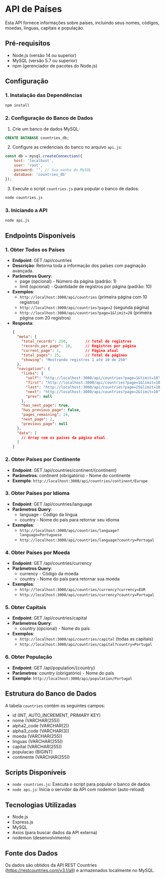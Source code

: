 # API de Países

Esta API fornece informações sobre países, incluindo seus nomes, códigos, moedas, línguas, capitais e população.

## Pré-requisitos
- Node.js (versão 14 ou superior)
- MySQL (versão 5.7 ou superior)
- npm (gerenciador de pacotes do Node.js)

## Configuração

### 1. Instalação das Dependências
```bash
npm install
```

### 2. Configuração do Banco de Dados
1. Crie um banco de dados MySQL:
```sql
CREATE DATABASE countries_db;
```

2. Configure as credenciais do banco no arquivo `api.js`:
```javascript
const db = mysql.createConnection({
    host: 'localhost',
    user: 'root',
    password: '', // Sua senha do MySQL
    database: 'countries_db'
});
```

3. Execute o script `countries.js` para popular o banco de dados:
```bash
node countries.js
```

### 3. Iniciando a API
```bash
node api.js
```

## Endpoints Disponíveis

### 1. Obter Todos os Países
- **Endpoint**: GET /api/countries
- **Descrição**: Retorna toda a informação dos países com paginação avançada.
- **Parâmetros Query**:
  - page (opcional) - Número da página (padrão: 1)
  - limit (opcional) - Quantidade de registros por página (padrão: 10)
- **Exemplos**: 
  - `http://localhost:3000/api/countries` (primeira página com 10 registros)
  - `http://localhost:3000/api/countries?page=2` (segunda página)
  - `http://localhost:3000/api/countries?page=1&limit=20` (primeira página com 20 registros)
- **Resposta**:
  ```json
  {
    "meta": {
      "total_records": 250,        // Total de registros
      "records_per_page": 10,      // Registros por página
      "current_page": 1,           // Página atual
      "total_pages": 25,           // Total de páginas
      "showing": "Mostrando registros 1 até 10 de 250"
    },
    "navigation": {
      "links": {
        "self": "http://localhost:3000/api/countries?page=1&limit=10",
        "first": "http://localhost:3000/api/countries?page=1&limit=10",
        "last": "http://localhost:3000/api/countries?page=25&limit=10",
        "next": "http://localhost:3000/api/countries?page=2&limit=10",
        "prev": null
      },
      "has_next_page": true,
      "has_previous_page": false,
      "pages_remaining": 24,
      "next_page": 2,
      "previous_page": null
    },
    "data": [
      // Array com os países da página atual
    ]
  }
  ```

### 2. Obter Países por Continente
- **Endpoint**: GET /api/countries/continent/{continent}
- **Parâmetros**: continent (obrigatório) - Nome do continente
- **Exemplo**: `http://localhost:3000/api/countries/continent/Europe`

### 3. Obter Países por Idioma
- **Endpoint**: GET /api/countries/language
- **Parâmetros Query**:
  - language - Código da língua
  - country - Nome do país para retornar seu idioma
- **Exemplos**: 
  - `http://localhost:3000/api/countries/language?language=Portuguese`
  - `http://localhost:3000/api/countries/language?country=Portugal`

### 4. Obter Países por Moeda
- **Endpoint**: GET /api/countries/currency
- **Parâmetros Query**:
  - currency - Código da moeda
  - country - Nome do país para retornar sua moeda
- **Exemplos**:
  - `http://localhost:3000/api/countries/currency?currency=EUR`
  - `http://localhost:3000/api/countries/currency?country=Portugal`

### 5. Obter Capitais
- **Endpoint**: GET /api/countries/capital
- **Parâmetros Query**:
  - country (opcional) - Nome do país
- **Exemplos**:
  - `http://localhost:3000/api/countries/capital` (todas as capitais)
  - `http://localhost:3000/api/countries/capital?country=Portugal`

### 6. Obter População
- **Endpoint**: GET /api/population/{country}
- **Parâmetros**: country (obrigatório) - Nome do país
- **Exemplo**: `http://localhost:3000/api/population/Portugal`

## Estrutura do Banco de Dados

A tabela `countries` contém os seguintes campos:
- id (INT, AUTO_INCREMENT, PRIMARY KEY)
- nome (VARCHAR(255))
- alpha2_code (VARCHAR(2))
- alpha3_code (VARCHAR(3))
- moeda (VARCHAR(255))
- linguas (VARCHAR(255))
- capital (VARCHAR(255))
- populacao (BIGINT)
- continente (VARCHAR(255))

## Scripts Disponíveis
- `node countries.js`: Executa o script para popular o banco de dados
- `node api.js`: Inicia o servidor da API com nodemon (auto-reload)

## Tecnologias Utilizadas
- Node.js
- Express.js
- MySQL
- Axios (para buscar dados da API externa)
- nodemon (desenvolvimento)

## Fonte dos Dados
Os dados são obtidos da API REST Countries (https://restcountries.com/v3.1/all) e armazenados localmente no MySQL.